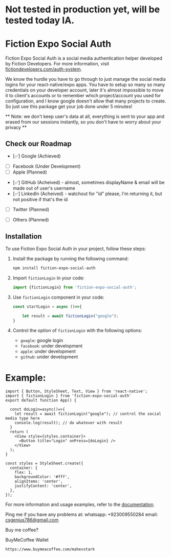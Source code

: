 # Not tested in production yet, will be tested today IA.
# Fiction Expo Social Auth

Fiction Expo Social Auth is a social media authentication helper developed by Fiction Developers. For more information, visit [fictiondevelopers.com/auth-system](https://fictiondevelopers.com/auth-system).

We know the hurdle you have to go through to just manage the social media logins for your react-native/expo apps. You have to setup so many so many credentials on your developer account, later it's almost impossible to move it to client's accounts or to remember which project/account you used for configuration, and I know google doesn't allow that many projects to create. So just use this package get your job done under 5 minutes!


** Note: we don't keep user's data at all, everything is sent to your app and erased from our sessions instantly, so you don't have to worry about your privacy **

## Check our Roadmap

- [✅] Google (Achieved)
- [ ] Facebook (Under Development)
- [ ] Apple (Planned)
- [✅] GitHub (Acheived) - almost, sometimes displayName & email will be made out of user's username
- [✅] LinkedIn (Acheived) - watchout for "id" please, I'm returning it, but not positive if that's the id
- [ ] Twitter (Planned)
- [ ] Others (Planned)


## Installation

To use Fiction Expo Social Auth in your project, follow these steps:

1. Install the package by running the following command:
    ```bash
    npm install fiction-expo-social-auth
    ```

2. Import `fictionLogin` in your code:
    ```javascript
    import {fictionLogin} from 'fiction-expo-social-auth';
    ```

3. Use `fictionLogin` component in your code:
    ```javascript
    const startLogin = async ()=>{

        let result = await fictionLogin("google");
    }
    ```


4. Control the option of `fictionLogin` with the following options:
    - `google`: google login
    - `facebook`: under development
    - `apple`: under development
    - `github`: under development


# Example:
```
import { Button, StyleSheet, Text, View } from 'react-native';
import { fictionLogin } from 'fiction-expo-social-auth'
export default function App() {

  const doLogin=async()=>{
    let result = await fictionLogin("google"); // control the social media type here
    console.log(result); // do whatever with result
  }
  return (
    <View style={styles.container}>
      <Button title="Login" onPress={doLogin} />
    </View>
  );
}

const styles = StyleSheet.create({
  container: {
    flex: 1,
    backgroundColor: '#fff',
    alignItems: 'center',
    justifyContent: 'center',
  },
});

```

For more information and usage examples, refer to the [documentation](https://fictiondevelopers.com/auth-system).



Ping me if you have any problems at:
whatsapp: +923009550284
email: csgenius786@gmail.com

Buy me coffee?

BuyMeCoffee Wallet
```
https://www.buymeacoffee.com/mahevstark
```